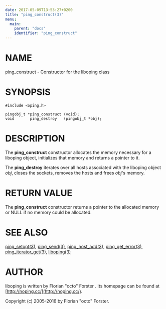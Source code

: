 ```yaml
---
date: 2017-05-09T13:53:27+0200
title: "ping_construct(3)"
menu:
  main:
    parent: "docs"
    identifier: "ping_construct"
---
```

# NAME

ping\_construct - Constructor for the liboping class

# SYNOPSIS

    #include <oping.h>

    pingobj_t *ping_construct (void);
    void       ping_destroy   (pingobj_t *obj);

# DESCRIPTION

The __ping\_construct__ constructor allocates the memory necessary for a
liboping object, initializes that memory and returns a pointer to it.

The __ping\_destroy__ iterates over all hosts associated with the liboping object
_obj_, closes the sockets, removes the hosts and frees _obj_'s memory.

# RETURN VALUE

The __ping\_construct__ constructor returns a pointer to the allocated memory or NULL if no memory could be allocated.

# SEE ALSO

[ping\_setopt(3)](http://man.he.net/man3/ping\_setopt),
[ping\_send(3)](http://man.he.net/man3/ping\_send),
[ping\_host\_add(3)](http://man.he.net/man3/ping\_host\_add),
[ping\_get\_error(3)](http://man.he.net/man3/ping\_get\_error),
[ping\_iterator\_get(3)](http://man.he.net/man3/ping\_iterator\_get),
[liboping(3)](http://man.he.net/man3/liboping)

# AUTHOR

liboping is written by Florian "octo" Forster <ff at octo.it>.
Its homepage can be found at [http://noping.cc/](http://noping.cc/).

Copyright (c) 2005-2016 by Florian "octo" Forster.
